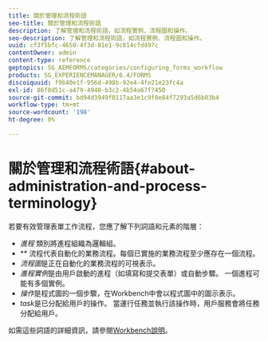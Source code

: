 ```yaml
---
title: 關於管理和流程術語
seo-title: 關於管理和流程術語
description: 了解管理和流程術語，如流程實例、流程圖和操作。
seo-description: 了解管理和流程術語，如流程實例、流程圖和操作。
uuid: cf3f5bfc-4650-4f3d-81e1-9c814cfd497c
contentOwner: admin
content-type: reference
geptopics: SG_AEMFORMS/categories/configuring_forms_workflow
products: SG_EXPERIENCEMANAGER/6.4/FORMS
discoiquuid: f9b40e1f-956d-498b-92e4-4fe21e23fc4a
exl-id: 86f8d51c-a479-4940-b3c2-4b54a67f7450
source-git-commit: bd94d3949f0117aa3e1c9f0e84f7293a5d6b03b4
workflow-type: tm+mt
source-wordcount: '198'
ht-degree: 0%

---
```


# 關於管理和流程術語{#about-administration-and-process-terminology}

若要有效管理表單工作流程，您應了解下列詞語和元素的階層：

* *進程* 類別將進程組織為邏輯組。
* ** 流程代表自動化的業務流程。每個已實施的業務流程至少應存在一個流程。
* *流程圖*&#x200B;是正在自動化的業務流程的可視表示。
* *進程實例*&#x200B;是由用戶啟動的進程（如填寫和提交表單）或自動步驟。 一個進程可能有多個實例。
* *操作*是程式圖的一個步驟，在Workbench中會以程式圖中的圖示表示。
* *task*&#x200B;是已分配給用戶的操作。 當運行任務並執行該操作時，用戶服務會將任務分配給用戶。

如需這些詞語的詳細資訊，請參閱[Workbench說明](https://www.adobe.com/go/learn_aemforms_workbench_63)。
